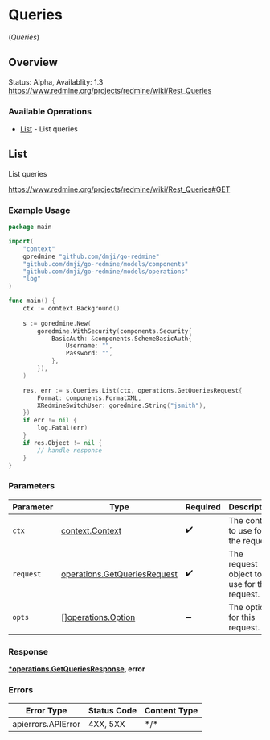 # Queries
(*Queries*)

## Overview

Status: Alpha, Availablity: 1.3
<https://www.redmine.org/projects/redmine/wiki/Rest_Queries>

### Available Operations

* [List](#list) - List queries

## List

List queries

<https://www.redmine.org/projects/redmine/wiki/Rest_Queries#GET>

### Example Usage

```go
package main

import(
	"context"
	goredmine "github.com/dmji/go-redmine"
	"github.com/dmji/go-redmine/models/components"
	"github.com/dmji/go-redmine/models/operations"
	"log"
)

func main() {
    ctx := context.Background()
    
    s := goredmine.New(
        goredmine.WithSecurity(components.Security{
            BasicAuth: &components.SchemeBasicAuth{
                Username: "",
                Password: "",
            },
        }),
    )

    res, err := s.Queries.List(ctx, operations.GetQueriesRequest{
        Format: components.FormatXML,
        XRedmineSwitchUser: goredmine.String("jsmith"),
    })
    if err != nil {
        log.Fatal(err)
    }
    if res.Object != nil {
        // handle response
    }
}
```

### Parameters

| Parameter                                                                    | Type                                                                         | Required                                                                     | Description                                                                  |
| ---------------------------------------------------------------------------- | ---------------------------------------------------------------------------- | ---------------------------------------------------------------------------- | ---------------------------------------------------------------------------- |
| `ctx`                                                                        | [context.Context](https://pkg.go.dev/context#Context)                        | :heavy_check_mark:                                                           | The context to use for the request.                                          |
| `request`                                                                    | [operations.GetQueriesRequest](../../models/operations/getqueriesrequest.md) | :heavy_check_mark:                                                           | The request object to use for the request.                                   |
| `opts`                                                                       | [][operations.Option](../../models/operations/option.md)                     | :heavy_minus_sign:                                                           | The options for this request.                                                |

### Response

**[*operations.GetQueriesResponse](../../models/operations/getqueriesresponse.md), error**

### Errors

| Error Type         | Status Code        | Content Type       |
| ------------------ | ------------------ | ------------------ |
| apierrors.APIError | 4XX, 5XX           | \*/\*              |